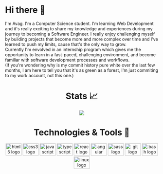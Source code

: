 # Hi there 👋

I'm Avag. I'm a Computer Science student. I'm learning Web Development and it's really exciting to share my knowledge and experiences during my journey to becoming a Software Engineer. I really enjoy challenging myself by building projects that become more and more complex over time and I've learned to push my limits, cause that's the only way to grow.
<br/>
Currently I'm envolved in an internship program which gives me the opportunity to learn in a fast-paced, challenging environment, and become familiar with software development processes and workflows.
<br/>
(If you're wondering why is my commit history pure white over the last few months, I am here to tell you that it's as green as a forest, I'm just commiting to my work account, not this one.)

# <div align="center">Stats 📈 <div>

<div align="center">
<img
 src="https://github-readme-stats.vercel.app/api?username=avagsargsyan&show_icons=true&theme=radical&&hide_border=true"
/>
  
# Technologies & Tools 🔧 
  
<div align="center">
  <img src="https://cdn.jsdelivr.net/gh/devicons/devicon/icons/html5/html5-original.svg" height="40" width="52" alt="html5 logo"  />
  <img src="https://cdn.jsdelivr.net/gh/devicons/devicon/icons/css3/css3-original.svg" height="40" width="52" alt="css3 logo"  />
  <img src="https://cdn.jsdelivr.net/gh/devicons/devicon/icons/javascript/javascript-original.svg" height="40" width="52" alt="javascript logo"  />
  <img src="https://cdn.jsdelivr.net/gh/devicons/devicon/icons/typescript/typescript-original.svg" height="40" width="52" alt="typescript logo"  />
  <img src="https://cdn.jsdelivr.net/gh/devicons/devicon/icons/react/react-original.svg" height="40" width="52" alt="react logo"  />
  <img src="https://cdn.jsdelivr.net/gh/devicons/devicon/icons/angularjs/angularjs-plain.svg" height="40" width="52" alt="angular logo"  />
  <img src="https://cdn.jsdelivr.net/gh/devicons/devicon/icons/sass/sass-original.svg" height="40" width="52" alt="sass logo"  />
  <img src="https://cdn.jsdelivr.net/gh/devicons/devicon/icons/git/git-original.svg" height="40" width="52" alt="git logo"  />
  <img src="https://cdn.jsdelivr.net/gh/devicons/devicon/icons/bash/bash-original.svg" height="40" width="52" alt="bash logo"  />
  <img src="https://cdn.jsdelivr.net/gh/devicons/devicon/icons/linux/linux-original.svg" height="40" width="52" alt="linux logo"  />
</div>
 
###
